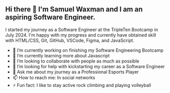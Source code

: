 ## Hi there 👋 I'm Samuel Waxman and I am an aspiring Software Engineer.

I started my journey as a Software Engineer at the TripleTen Bootcamp in July 2024.  I'm happy with my progress and currently have obtained skill with HTML/CSS, Git, GitHub, VSCode, Figma, and JavaScript.

- 🔭 I’m currently working on finishing my Software Engineering Bootcamp
- 🌱 I’m currently learning more about Javascript
- 👯 I’m looking to collaborate with people as much as possible
- 🤔 I’m looking for help with kickstarting my career as a Software Engineer
- 💬 Ask me about my journey as a Professional Esports Player
- 📫 How to reach me: In social networks
- ⚡ Fun fact: I like to stay active rock climbing and playing volleyball

